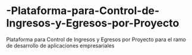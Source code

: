 # -Plataforma-para-Control-de-Ingresos-y-Egresos-por-Proyecto
Plataforma para Control de Ingresos y Egresos por Proyecto para el ramo de  desarrollo de aplicaciones empresariales
